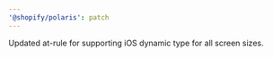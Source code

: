 ```yaml
---
'@shopify/polaris': patch
---
```


Updated at-rule for supporting iOS dynamic type for all screen sizes.
